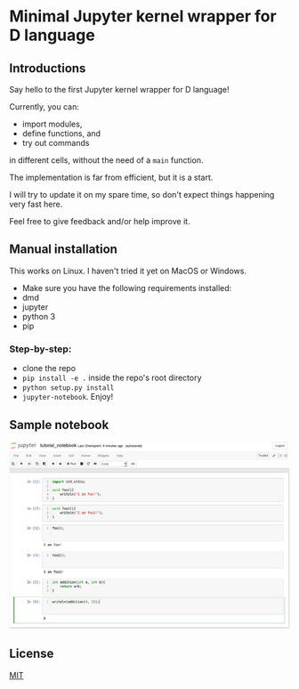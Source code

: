 # Minimal Jupyter kernel wrapper for D language

## Introductions
Say hello to the first Jupyter kernel wrapper for D language!

Currently, you can:
 * import modules, 
 * define functions, and
 * try out commands 

in different cells, without the need of a `main` function.

The implementation is far from efficient, but it is a start.

I will try to update it on my spare time, so don't expect things happening very fast here.

Feel free to give feedback and/or help improve it.


## Manual installation
This works on Linux. I haven't tried it yet on MacOS or Windows.


 * Make sure you have the following requirements installed:
  * dmd
  * jupyter
  * python 3
  * pip

### Step-by-step:
 * clone the repo
 * `pip install -e .` inside the repo's root directory
 * `python setup.py install`
 * `jupyter-notebook`. Enjoy!


## Sample notebook
![Sample notebook](D_kernel_example.png?raw=true "Example of notebook")

## License
[MIT](LICENSE)
